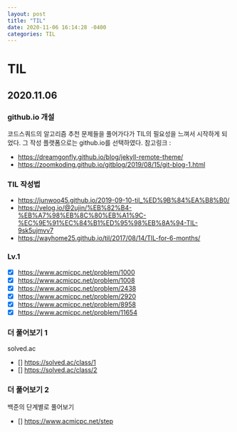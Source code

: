 ```yaml
---
layout: post
title: "TIL"
date: 2020-11-06 16:14:28 -0400
categories: TIL
---
```


# TIL

## 2020.11.06

### github.io 개설
코드스쿼드의 알고리즘 추천 문제들을 풀어가다가 TIL의 필요성을 느껴서 시작하게 되었다. 그 작성 플랫폼으로는 github.io를 선택하였다.
참고링크 : 
- https://dreamgonfly.github.io/blog/jekyll-remote-theme/
- https://zoomkoding.github.io/gitblog/2019/08/15/git-blog-1.html

### TIL 작성법
- https://junwoo45.github.io/2019-09-10-til_%ED%9B%84%EA%B8%B0/
- https://velog.io/@2ujin/%EB%82%B4-%EB%A7%98%EB%8C%80%EB%A1%9C-%EC%9E%91%EC%84%B1%ED%95%98%EB%8A%94-TIL-9sk5ujmvv7
- https://wayhome25.github.io/til/2017/08/14/TIL-for-6-months/

### Lv.1
- [x] https://www.acmicpc.net/problem/1000
- [x] https://www.acmicpc.net/problem/1008
- [x] https://www.acmicpc.net/problem/2438
- [x] https://www.acmicpc.net/problem/2920
- [x] https://www.acmicpc.net/problem/8958
- [x] https://www.acmicpc.net/problem/11654

### 더 풀어보기 1
solved.ac
- [] https://solved.ac/class/1
- [] https://solved.ac/class/2

### 더 풀어보기 2
백준의 단계별로 풀어보기
- [] https://www.acmicpc.net/step
